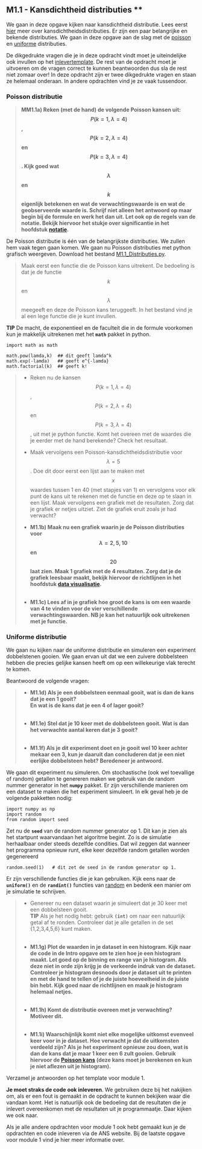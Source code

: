 ## M1.1 - Kansdichtheid distributies **
<!--REF\label{/opdrachten-module-1/distributies}-->

We gaan in deze opgave kijken naar kansdichtheid distributie. 
Lees eerst [hier](/module-1/verdelingsfuncties) meer over kansdichtheidsdistributies. Er zijn een paar belangrijke en bekende distributies. We gaan in deze opgave aan de slag met de <a href="/module-1/verdelingsfuncties#Poisson">poisson</a>  en  <a href="/module-1/verdelingsfuncties#Uniform">uniforme</a>  distributies.

De dikgedrukte vragen die je in deze opdracht vindt moet je uiteindelijke ook invullen op het [inlevertemplate](https://das.progblab.nl/course/12%20Opdrachten%20Module%201/00%20Opdrachten/InlevertemplateModule1.docx). De rest van de opdracht moet je uitvoeren om de vragen correct te kunnen beantwoorden dus sla de rest niet zomaar over! In deze opdracht zijn er twee dikgedrukte vragen en staan ze helemaal onderaan. In andere opdrachten vind je ze vaak tussendoor.


### Poisson distributie

> **MM1.1a) Reken (met de hand) de volgende Poisson kansen uit: $$P(k=1, \lambda=4)$$, $$P(k=2, \lambda =4)$$ en $$P(k=3, \lambda=4)$$. Kijk goed wat $$\lambda$$ en $$k$$ eigenlijk betekenen en wat de verwachtingswaarde is en wat de geobserveerde waarde is. Schrijf niet alleen het antwoord op maar begin bij de formule en werk het dan uit. Let ook op de regels van de notatie. Bekijk hiervoor het stukje over significantie in het hoofdstuk [notatie](/module-1/notatie).**

De Poisson distributie is één van de belangrijkste distributies. We zullen hem vaak tegen gaan komen.
We gaan nu Poisson distributies met python grafisch weergeven. Download het bestand [M1.1_Distributies.py](https://das.proglab.nl/course/12%20Opdrachten%20Module%201/20%20Distributies/M1.1_Distributies.py).


> Maak eerst een functie die de Poisson kans uitrekent. De bedoeling is dat je de functie $$k$$ en $$\lambda$$ meegeeft en deze de Poisson kans teruggeeft. In het bestand vind je al een lege functie die je kunt invullen.  

 **TIP** De macht, de exponentieel en de faculteit die in de formule voorkomen kun je makkelijk uitrekenen met het **`math`** pakket in python. 
 
	import math as math
 		
	math.pow(lamda,k)  ## dit geeft lamda^k  
	math.exp(-lamda)   ## geeft e^{-lamda}   
	math.factorial(k)  ## geeft k!  
 
 <!--comment: lamda hierboven niet veranderen in lambda!!-->
 
> - Reken nu de kansen $$P(k=1,\lambda=4)$$, $$P(k=2,\lambda =4)$$ en $$P(k=3,\lambda=4)$$, uit met je python functie. Komt het overeen met de waardes die je eerder met de hand berekende? Check het resultaat.
>
> - Maak vervolgens een Poisson-kansdichtheidsdistributie voor $$\lambda = 5$$. Doe dit door eerst een lijst aan te maken met $$x$$ waardes tussen 1 en 40 (met stapjes van 1) en vervolgens voor elk punt de kans uit te rekenen met de functie en deze op te slaan in een lijst. Maak vervolgens een grafiek met de resultaten. Zorg dat je grafiek er netjes uitziet. Ziet de grafiek eruit zoals je had verwacht? 
> 
> - **M1.1b) Maak nu een grafiek waarin je de Poisson distributies voor $$\lambda = 2, 5, 10$$ en $$20$$ laat zien. Maak 1 grafiek met de 4 resultaten. Zorg dat je de grafiek leesbaar maakt, bekijk hiervoor de richtlijnen in het hoofdstuk [data visualisatie](/module-1/data-visualiseren).** <br><br>
>
> - **M1.1c) Lees af in je grafiek hoe groot de kans is om een waarde van 4 te vinden voor de vier verschillende verwachtingswaarden. NB je kan het natuurlijk ook uitrekenen met je functie.**



### Uniforme distributie
We gaan nu kijken naar de uniforme distributie en simuleren een experiment dobbelstenen gooien. We gaan ervan uit dat we een zuivere dobbelsteen hebben die precies gelijke kansen heeft om op een willekeurige vlak terecht te komen.

Beantwoord de volgende vragen:  

> - **M1.1d) Als je een dobbelsteen eenmaal gooit, wat is dan de kans dat je een 1 gooit?   
En wat is de kans dat je een 4 of lager gooit?**<br><br>
>
> - **M1.1e) Stel dat je 10 keer met de dobbelsteen gooit. Wat is dan het verwachte aantal keren dat je 3 gooit?**<br><br>
>
> - **M1.1f) Als je dit experiment doet en je gooit wel 10 keer achter mekaar een 3, kun je daaruit dan concluderen dat je een niet eerlijke dobbelsteen hebt? Beredeneer je antwoord.**
<!-- Voor 2023: Beredeneer je antwoord-->

We gaan dit experiment nu simuleren. Om stochastische (ook wel toevallige of random) getallen te genereren maken we gebruik van de random nummer generator in het **`numpy`** pakket. Er zijn verschillende manieren om een dataset te maken die het experiment simuleert. In elk geval heb je de volgende pakketten nodig: 

	import numpy as np
	import random
	from random import seed


Zet nu de **`seed`** van de random nummer generator op 1. Dit kan je zien als het startpunt waarvandaan het algoritme begint. Zo is de simulatie herhaalbaar onder steeds dezelfde condities. Dat wil zeggen dat wanneer het programma opnieuw runt, elke keer dezelfde random getallen worden gegenereerd



	random.seed(1)   # dit zet de seed in de random generator op 1.

Er zijn verschillende functies die je kan gebruiken. Kijk eens naar de **`uniform()`** en de **`randint()`** functies van [random](https://docs.python.org/3/library/random.html) en bedenk een manier om je simulatie te schrijven. 



> - Genereer nu een dataset waarin je simuleert dat je 30 keer met een dobbelsteen gooit.  <br>
**TIP** Als je het nodig hebt: gebruik **`(int)`** om naar een natuurlijk getal af te ronden. Controleer dat je alle getallen in de set {1,2,3,4,5,6} kunt maken. <br><br>  
> - **M1.1g) Plot de waarden in je dataset in een histogram. Kijk naar de code in de Intro opgave om te zien hoe je een histogram maakt. Let goed op de binning en range van je histogram. Als deze niet in orde zijn krijg je de verkeerde indruk van de dataset. Controleer je histogram desnoods door je dataset uit te printen en met de hand te tellen of je de juiste hoeveelheid in de juiste bin hebt. Kijk goed naar de richtlijnen en maak je histogram helemaal netjes.** <br><br>
>
> - **M1.1h)  Komt de distributie overeen met je verwachting? Motiveer dit.**<br><br>
>
> - **M1.1i)  Waarschijnlijk komt niet elke mogelijke uitkomst evenveel keer voor in je dataset. Hoe verwacht je dat de uitkomsten verdeeld zijn? Als je het experiment opnieuw zou doen, wat is dan de kans dat je maar 1 keer een 6 zult gooien. Gebruik hiervoor de <a href="/module-1/verdelingsfuncties#Poisson">Poisson kans</a> (deze kans moet je berekenen en kun je niet aflezen uit je histogram).**

Verzamel je antwoorden op het template voor module 1.

**Je moet straks de code ook inleveren**. We gebruiken deze bij het nakijken om, als er een fout is gemaakt in de opdracht te kunnen bekijken waar die vandaan komt. Het is natuurlijk ook de bedoeling dat de resultaten die je inlevert overeenkomen met de resultaten uit je programmaatje. Daar kijken we ook naar.


Als je alle andere opdrachten voor module 1 ook hebt gemaakt kun je de opdrachten en code inleveren via de ANS website. Bij de laatste opgave voor module 1 vind je hier meer informatie over. 